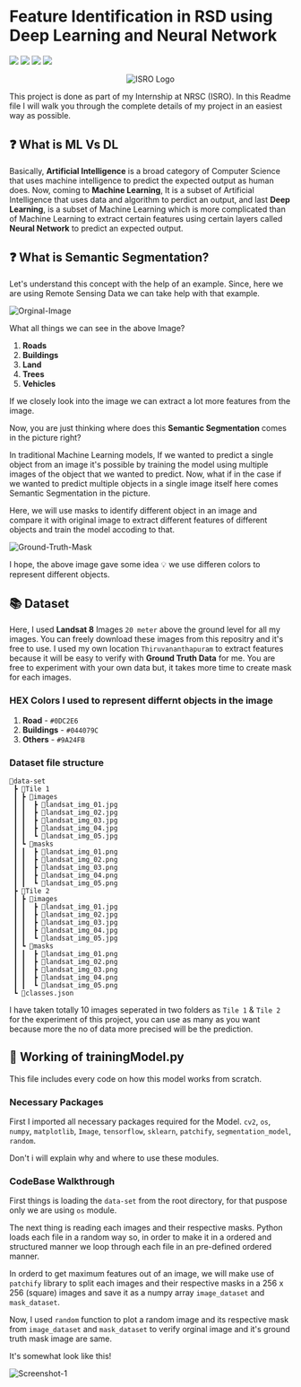 # Feature Identification in RSD using Deep Learning and Neural Network

<p text-align="left">
    <a href="https://github.com/akhil-s-kumar/NRSC-Project-Feature-Identification-in-Remote-Sensing-Data-Using-Neural-Network-Model/issues" alt="Issues">
        <img src="https://img.shields.io/github/issues/akhil-s-kumar/NRSC-Project-Feature-Identification-in-Remote-Sensing-Data-Using-Neural-Network-Model" /></a>
    <a href="https://github.com/akhil-s-kumar/NRSC-Project-Feature-Identification-in-Remote-Sensing-Data-Using-Neural-Network-Model/pulls" alt="Pull Requests">
        <img src="https://img.shields.io/github/issues-pr/akhil-s-kumar/NRSC-Project-Feature-Identification-in-Remote-Sensing-Data-Using-Neural-Network-Model" /></a>
    <a href="https://github.com/akhil-s-kumar/NRSC-Project-Feature-Identification-in-Remote-Sensing-Data-Using-Neural-Network-Model/network/members" alt="Forks">
        <img src="https://img.shields.io/github/forks/akhil-s-kumar/NRSC-Project-Feature-Identification-in-Remote-Sensing-Data-Using-Neural-Network-Model" /></a>
    <a href="https://github.com/akhil-s-kumar/NRSC-Project-Feature-Identification-in-Remote-Sensing-Data-Using-Neural-Network-Model/stargazers" alt="Stars">
        <img src="https://img.shields.io/github/stars/akhil-s-kumar/NRSC-Project-Feature-Identification-in-Remote-Sensing-Data-Using-Neural-Network-Model" /></a>
</p>

<p align="center">
  <img src="https://raw.githubusercontent.com/akhil-s-kumar/NRSC-Project-Feature-Identification-in-Remote-Sensing-Data-Using-Neural-Network-Model/main/assets/ISRO_Logo.png" alt="ISRO Logo">
</p>

This project is done as part of my Internship at NRSC (ISRO). In this Readme file I will walk you through the complete details of my project in an easiest way as possible.

## :question: What is ML Vs DL

Basically, **Artificial Intelligence** is a broad category of Computer Science that uses machine intelligence to predict the expected output as human does. Now, coming to **Machine Learning**, It is a subset of Artificial Intelligence that uses data and algorithm to perdict an output, and last **Deep Learning**, is a subset of Machine Learning which is more complicated than of Machine Learning to extract certain features using certain layers called **Neural Network** to predict an expected output.

## :question: What is Semantic Segmentation?

Let's understand this concept with the help of an example. Since, here we are using Remote Sensing Data we can take help with that example.

![Orginal-Image](https://github.com/akhil-s-kumar/NRSC-Project-Feature-Identification-in-Remote-Sensing-Data-Using-Neural-Network-Model/blob/main/data-set/Tile%201/images/landsat_img_01.jpg?raw=true)

What all things we can see in the above Image?

1. **Roads**
2. **Buildings**
3. **Land**
4. **Trees**
5. **Vehicles**

If we closely look into the image we can extract a lot more features from the image.

Now, you are just thinking where does this **Semantic Segmentation** comes in the picture right?

In traditional Machine Learning models, If we wanted to predict a single object from an image it's possible by training the model using multiple images of the object that we wanted to predict. Now, what if in the case if we wanted to predict multiple objects in a single image itself here comes Semantic Segmentation in the picture.

Here, we will use masks to identify different object in an image and compare it with original image to extract different features of different objects and train the model accoding to that.

![Ground-Truth-Mask](https://github.com/akhil-s-kumar/NRSC-Project-Feature-Identification-in-Remote-Sensing-Data-Using-Neural-Network-Model/blob/main/data-set/Tile%201/masks/landsat_img_01.png?raw=true)

I hope, the above image gave some idea :bulb: we use differen colors to represent different objects.

## :books: Dataset

Here, I used **Landsat 8** Images `20 meter` above the ground level for all my images. You can freely download these images from this repositry and it's free to use. I used my own location `Thiruvananthapuram` to extract features because it will be easy to verify with **Ground Truth Data** for me. You are free to experiment with your own data but, it takes more time to create mask for each images.

### HEX Colors I used to represent differnt objects in the image

1. **Road** - `#0DC2E6`
1. **Buildings** - `#044079C`
1. **Others** - `#9A24FB`

### Dataset file structure

```
📂data-set
 ┣ 📂Tile 1
 ┃ ┣ 📂images
 ┃ ┃  ┣ 📜landsat_img_01.jpg
 ┃ ┃  ┣ 📜landsat_img_02.jpg
 ┃ ┃  ┣ 📜landsat_img_03.jpg
 ┃ ┃  ┣ 📜landsat_img_04.jpg
 ┃ ┃  ┗ 📜landsat_img_05.jpg
 ┃ ┗ 📂masks
 ┃ ┃  ┣ 📜landsat_img_01.png
 ┃ ┃  ┣ 📜landsat_img_02.png
 ┃ ┃  ┣ 📜landsat_img_03.png
 ┃ ┃  ┣ 📜landsat_img_04.png
 ┃ ┃  ┗ 📜landsat_img_05.png
 ┣ 📂Tile 2
 ┃ ┣ 📂images
 ┃ ┃  ┣ 📜landsat_img_01.jpg
 ┃ ┃  ┣ 📜landsat_img_02.jpg
 ┃ ┃  ┣ 📜landsat_img_03.jpg
 ┃ ┃  ┣ 📜landsat_img_04.jpg
 ┃ ┃  ┗ 📜landsat_img_05.jpg
 ┃ ┗ 📂masks
 ┃ ┃  ┣ 📜landsat_img_01.png
 ┃ ┃  ┣ 📜landsat_img_02.png
 ┃ ┃  ┣ 📜landsat_img_03.png
 ┃ ┃  ┣ 📜landsat_img_04.png
 ┃ ┃  ┗ 📜landsat_img_05.png
 ┗ 📜classes.json
```

I have taken totally 10 images seperated in two folders as `Tile 1` & `Tile 2` for the experiment of this project, you can use as many as you want because more the no of data more precised will be the prediction.

## :rocket: Working of trainingModel.py

This file includes every code on how this model works from scratch.

### Necessary Packages

First I imported all necessary packages required for the Model. `cv2`, `os`, `numpy`, `matplotlib`, `Image`, `tensorflow`, `sklearn`, `patchify`, `segmentation_model`, `random`.

Don't i will explain why and where to use these modules.

### CodeBase Walkthrough

First things is loading the `data-set` from the root directory, for that puspose only we are using `os` module.

The next thing is reading each images and their respective masks. Python loads each file in a random way so, in order to make it in a ordered and structured manner we loop through each file in an pre-defined ordered manner. 

In orderd to get maximum features out of an image, we will make use of `patchify` library to split each images and their respective masks in a 256 x 256 (square) images and save it as a numpy array `image_dataset` and `mask_dataset`.

Now, I used `random` function to plot a random image and its respective mask from `image_dataset` and `mask_dataset` to verify orginal image and it's ground truth mask image are same.

It's somewhat look like this!

![Screenshot-1](https://github.com/akhil-s-kumar/NRSC-Project-Feature-Identification-in-Remote-Sensing-Data-Using-Neural-Network-Model/blob/main/assets/Screenshot_1.jpg?raw=true)

